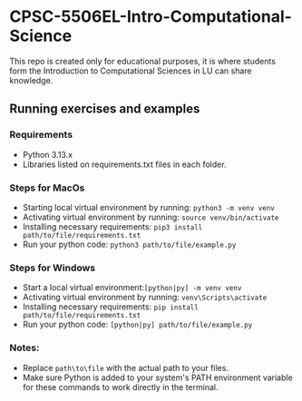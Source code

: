 # CPSC-5506EL-Intro-Computational-Science

This repo is created only for educational purposes, it is where students form the Introduction to Computational Sciences in LU can share knowledge.

## Running exercises and examples

### Requirements

- Python 3.13.x
- Libraries listed on requirements.txt files in each folder.

### Steps for MacOs

- Starting local virtual environment by running: `python3 -m venv venv`
- Activating virtual environment by running: `source venv/bin/activate`
- Installing necessary requirements: `pip3 install path/to/file/requirements.txt`
- Run your python code: `python3 path/to/file/example.py`

### Steps for Windows

- Start a local virtual environment:`[python|py] -m venv venv`
- Activating virtual environment by running: `venv\Scripts\activate`
- Installing necessary requirements: `pip install path/to/file/requirements.txt`
- Run your python code: `[python|py] path/to/file/example.py`

### Notes:

- Replace `path\to\file` with the actual path to your files.
- Make sure Python is added to your system's PATH environment variable for these commands to work directly in the terminal.
